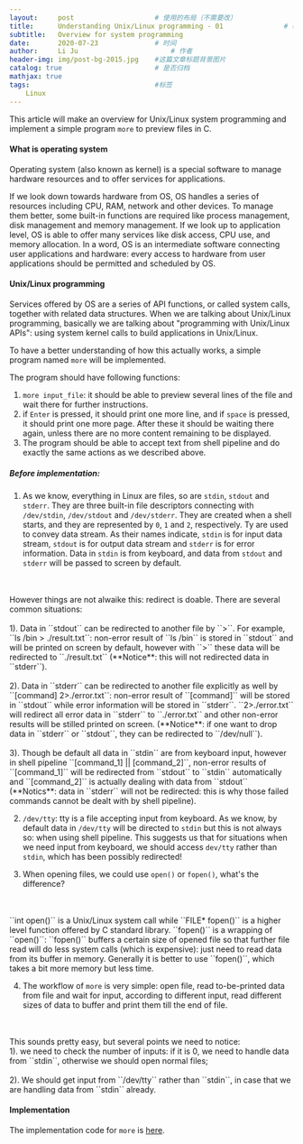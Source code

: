 ```yaml
---
layout:     post   				    # 使用的布局（不需要改）
title:      Understanding Unix/Linux programming - 01 				# 标题 
subtitle:   Overview for system programming
date:       2020-07-23 				# 时间
author:     Li Ju 						# 作者
header-img: img/post-bg-2015.jpg 	#这篇文章标题背景图片
catalog: true 						# 是否归档
mathjax: true
tags:								#标签
    Linux
---
```

This article will make an overview for Unix/Linux system programming and implement a simple program `more`
to preview files in C. 

#### What is operating system
Operating system (also known as kernel) is a special software to manage hardware resources and to offer services 
for applications. 

If we look down towards hardware from OS, OS handles a series of resources including CPU, RAM, network and other 
devices. To manage them better, some built-in functions are required like process management, disk management and memory
management. If we look up to application level, OS is able to offer many services like disk access, CPU use, 
and memory allocation. In a word, OS is an intermediate software connecting user applications and hardware: every
access to hardware from user applications should be permitted and scheduled by OS. 

#### Unix/Linux programming
Services offered by OS are a series of API functions, or called system calls, together with related data 
structures. When we are talking about Unix/Linux programming, basically we are talking about "programming with
Unix/Linux APIs": using system kernel calls to build applications in Unix/Linux. 

To have a better understanding of how this actually works, a simple program named ``more`` will be implemented.

The program should have following functions: 
1. ``more input_file``: it should be able to preview several lines of the file and wait there for further instructions. 
2. if ``Enter`` is pressed, it should print one more line, and if ``space`` is pressed, it should print
one more page. After these it should be waiting there again, unless there are no more content remaining to be displayed. 
3. The program should be able to accept text from shell pipeline and do exactly the same actions as we described above. 

##### Before implementation: 
1. As we know, everything in Linux are files, so are ``stdin``, ``stdout`` and ``stderr``. They are three built-in
 file descriptors connecting with ``/dev/stdin``, ``/dev/stdout`` and ``/dev/stderr``. They are created when a shell
 starts, and they are represented by ``0``, ``1`` and ``2``, respectively. Ty are used to convey data stream. As 
 their names indicate, ``stdin`` is for input data stream, ``stdout`` is for output data stream and ``stderr`` is for 
 error information. Data in ``stdin`` is from keyboard, and data from ``stdout`` and ``stderr`` will be passed to 
 screen by default.
 <br>
 <br>However things are not alwaike this: redirect is doable. There are several common situations: 
 <br>
 <br>1). Data in ``stdout`` can be redirected to another file by ``>``. For example, ``ls /bin > ./result.txt``: non-error
 result of ``ls /bin`` is stored in ``stdout`` and will be printed on screen by default, however with ``>`` these data 
 will be redirected to ``./result.txt`` (**Notice**: this will not redirected data in ``stderr``). 
 <br>
 <br>2). Data in ``stderr`` can be redirected to another file explicitly as well by ``[command] 2>./error.txt``: non-error
 result of ``[command]`` will be stored in ``stdout`` while error information will be stored in ``stderr``. 
 ``2>./error.txt`` will redirect all error data in ``stderr`` to ``./error.txt`` and other non-error results will be
 stilled printed on screen. (**Notice**: if one want to drop data in ``stderr`` or ``stdout``, they can be redirected 
 to ``/dev/null``). 
 <br>
 <br>3). Though be default all data in ``stdin`` are from keyboard input, however in shell pipeline
 ``[command_1] || [command_2]``, non-error results of ``[command_1]`` will be redirected from ``stdout`` to ``stdin``
 automatically and ``[command_2]`` is actually dealing with data from ``stdout`` (**Notics**: data in ``stderr`` will
 not be redirected: this is why those failed commands cannot be dealt with by shell pipeline).  
 
2. ``/dev/tty``: tty is a file accepting input from keyboard. As we know, by default data in ``/dev/tty`` will be 
 directed to ``stdin`` but this is not always so: when using shell pipeline. This suggests us that for situations when
 we need input from keyboard, we should access ``dev/tty`` rather than ``stdin``, which has been possibly redirected! 

3. When opening files, we could use ``open()`` or ``fopen()``, what's the difference? 
 <br>
 <br>``int open()`` is a Unix/Linux system call while ``FILE* fopen()`` is a higher level function offered by C 
 standard library. ``fopen()`` is a wrapping of ``open()``: ``fopen()`` buffers a certain size of opened file
 so that further file read will do less system calls (which is expensive): just need to read data from its buffer 
 in memory. Generally it is better to use ``fopen()``, which takes a bit more memory but less time. 

4. The workflow of ``more`` is very simple: open file, read to-be-printed data from file and wait for input, according
 to different input, read different sizes of data to buffer and print them till the end of file. 
 <br>
 <br>This sounds pretty easy, but several points we need to notice: 
 <br>1). we need to check the number of inputs: if it is 0, we need to handle data from ``stdin``, otherwise we should
 open normal files; 
 <br>
 <br>2). We should get input from ``/dev/tty`` rather than ``stdin``, in case that we are handling data from ``stdin``
 already. 


#### Implementation
The implementation code for ``more`` is 
[here](https://github.com/Li-Ju666/Understanding-UNIX-LINUX-Programming/blob/master/chap1/my_more02.c). 